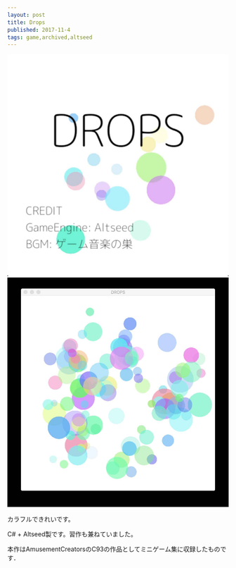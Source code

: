 ```yaml
---
layout: post
title: Drops
published: 2017-11-4
tags: game,archived,altseed
---
```


<img src="/images/games/drops/drops_title.jpg" width="560" class="has-image-centered">

<!--more-->

<img src="/images/games/drops/drops_game.jpg" width="560" class="has-image-centered">

カラフルできれいです。

C# + Altseed製です。習作も兼ねていました。

本作はAmusementCreatorsのC93の作品としてミニゲーム集に収録したものです．
